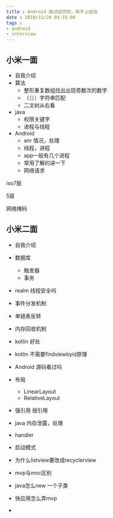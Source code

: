 ```yaml
---
title : Android 面试经历吧，称不上经验
date : 2018/11/24 04:15:00
tags :
- android
- interview
---
```


## 小米一面
- 自我介绍
- 算法
  - 整形重复数组找出出现奇数次的数字
  - （（））字符串匹配
  - 二叉树从右看
- java
  - 权限关键字
  - 进程与线程
- Android
  - anr 情况，处理
  - 线程，进程
  - app一般有几个进程
  - 常用了解的讲一下
  - 网络请求


iso7层

5层

网络掩码



## 小米二面
- 自我介绍
- 数据库
  - 触发器
  - 事务
- realm 线程安全吗
- 事件分发机制
- 单链表反转
- 内存回收机制
- kotlin 好处
- kotlin 不需要findviewbyid原理
- Android 源码看过吗
- 布局
  - LinearLayout
  - RelativeLayout
- 强引用 弱引用
- java 内存泄露，处理
- handler
- 启动模式
- 为什么listview要改成recyclerview
- mvp与mvc区别
- java怎么new 一个子类
- 快应用怎么弄mvp


-
